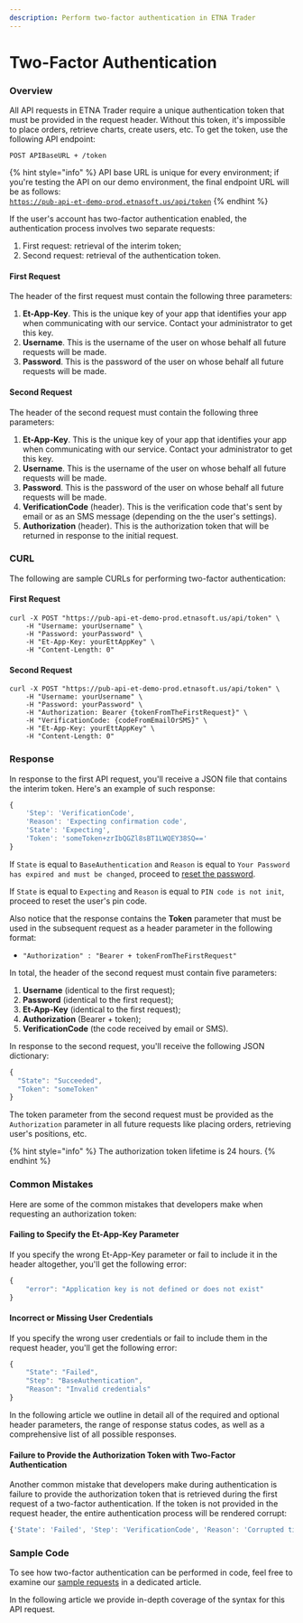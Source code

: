 ```yaml
---
description: Perform two-factor authentication in ETNA Trader
---
```


# Two-Factor Authentication

### Overview

All API requests in ETNA Trader require a unique authentication token that must be provided in the request header. Without this token, it's impossible to place orders, retrieve charts, create users, etc. To get the token, use the following API endpoint:

```
POST APIBaseURL + /token
```

{% hint style="info" %}
API base URL is unique for every environment; if you're testing the API on our demo environment, the final endpoint URL will be as follows:\
[`https://pub-api-et-demo-prod.etnasoft.us/api/token`](https://pub-api-et-demo-prod.etnasoft.us/api/token)&#x20;
{% endhint %}

If the user's account has two-factor authentication enabled, the authentication process involves two separate requests:

1. First request: retrieval of the interim token;
2. Second request: retrieval of the authentication token.

#### First Request

The header of the first request must contain the following three parameters:

1. **Et-App-Key**. This is the unique key of your app that identifies your app when communicating with our service. Contact your administrator to get this key.
2. **Username**. This is the username of the user on whose behalf all future requests will be made.
3. **Password**. This is the password of the user on whose behalf all future requests will be made.

#### Second Request

The header of the second request must contain the following three parameters:

1. **Et-App-Key**. This is the unique key of your app that identifies your app when communicating with our service. Contact your administrator to get this key.
2. **Username**. This is the username of the user on whose behalf all future requests will be made.
3. **Password**. This is the password of the user on whose behalf all future requests will be made.
4. **VerificationCode** (header). This is the verification code that's sent by email or as an SMS message (depending on the the user's settings).
5. **Authorization** (header). This is the authorization token that will be returned in response to the initial request.

### CURL

The following are sample CURLs for performing two-factor authentication:

#### First Request

```
curl -X POST "https://pub-api-et-demo-prod.etnasoft.us/api/token" \
	-H "Username: yourUsername" \
	-H "Password: yourPassword" \
	-H "Et-App-Key: yourEttAppKey" \
	-H "Content-Length: 0" 
```

#### Second Request

```
curl -X POST "https://pub-api-et-demo-prod.etnasoft.us/api/token" \
	-H "Username: yourUsername" \
	-H "Password: yourPassword" \
	-H "Authorization: Bearer {tokenFromTheFirstRequest}" \
	-H "VerificationCode: {codeFromEmailOrSMS}" \
	-H "Et-App-Key: yourEttAppKey" \
	-H "Content-Length: 0"
```

### Response

In response to the first API request, you'll receive a JSON file that contains the interim token. Here's an example of such response:

```javascript
{
    'Step': 'VerificationCode', 
    'Reason': 'Expecting confirmation code', 
    'State': 'Expecting', 
    'Token': 'someToken+zrIbQGZl8sBT1LWQEY38SQ=='
}
```

If `State` is equal to `BaseAuthentication` and `Reason` is equal to `Your Password has expired and must be changed`, proceed to [reset the password](../../password-reset/password-expiration.md).

If `State` is equal to `Expecting` and `Reason` is equal to `PIN code is not init`, proceed to reset the user's pin code.

Also notice that the response contains the **Token** parameter that must be used in the subsequent request as a header parameter in the following format:

* `"Authorization" : "Bearer + tokenFromTheFirstRequest"`

In total, the header of the second request must contain five parameters:

1. **Username** (identical to the first request);
2. **Password** (identical to the first request);
3. **Et-App-Key** (identical to the first request);
4. **Authorization** (Bearer + token);
5. **VerificationCode** (the code received by email or SMS).

In response to the second request, you'll receive the following JSON dictionary:

```javascript
{
  "State": "Succeeded",
  "Token": "someToken"
}
```

The token parameter from the second request must be provided as the `Authorization` parameter in all future requests like placing orders, retrieving user's positions, etc.

{% hint style="info" %}
The authorization token lifetime is 24 hours.
{% endhint %}

### Common Mistakes

Here are some of the common mistakes that developers make when requesting an authorization token:

#### Failing to Specify the Et-App-Key Parameter

If you specify the wrong Et-App-Key parameter or fail to include it in the header altogether, you'll get the following error:

```javascript
{
    "error": "Application key is not defined or does not exist"
}
```

#### Incorrect or Missing User Credentials

If you specify the wrong user credentials or fail to include them in the request header, you'll get the following error:

```javascript
{
    "State": "Failed",
    "Step": "BaseAuthentication",
    "Reason": "Invalid credentials"
}
```

In the following article we outline in detail all of the required and optional header parameters, the range of response status codes, as well as a comprehensive list of all possible responses.

#### Failure to Provide the Authorization Token with Two-Factor Authentication

Another common mistake that developers make during authentication is failure to provide the authorization token that is retrieved during the first request of a two-factor authentication. If the token is not provided in the request header, the entire authentication process will be rendered corrupt:

```javascript
{'State': 'Failed', 'Step': 'VerificationCode', 'Reason': 'Corrupted ticket'}
```

### Sample Code

To see how two-factor authentication can be performed in code, feel free to examine our [sample requests](../../code-samples/two-factor-autentication.md) in a dedicated article.

In the following article we provide in-depth coverage of the syntax for this API request.
